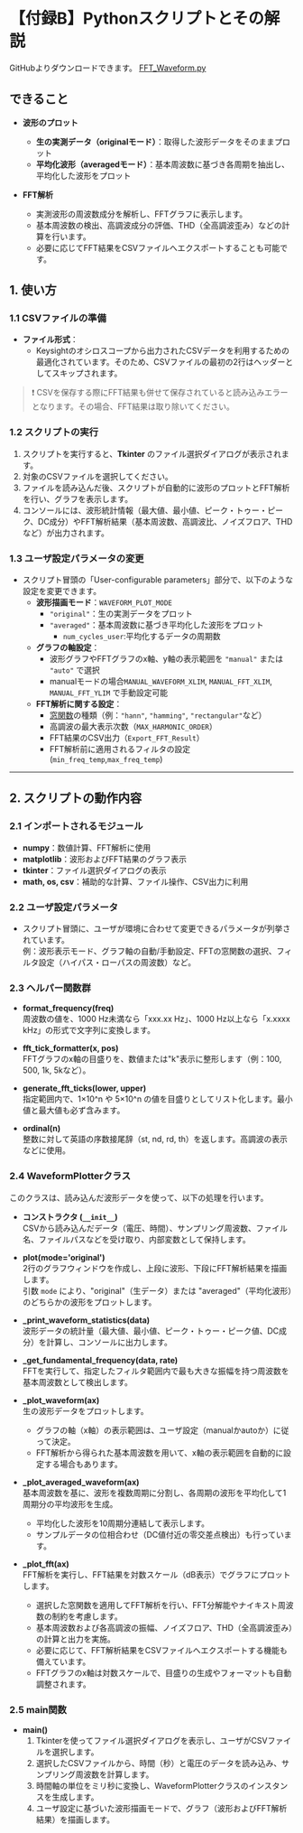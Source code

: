 # 【付録B】Pythonスクリプトとその解説

GitHubよりダウンロードできます。
[FFT_Waveform.py](https://github.com/Mjm-12/Advanced-Experiment-Optoelectronics/blob/main/Appendix_B/FFT_Waveform.py)

## できること

- **波形のプロット**  
  - **生の実測データ（originalモード）**：取得した波形データをそのままプロット  
  - **平均化波形（averagedモード）**：基本周波数に基づき各周期を抽出し、平均化した波形をプロット

- **FFT解析**  
  - 実測波形の周波数成分を解析し、FFTグラフに表示します。  
  - 基本周波数の検出、高調波成分の評価、THD（全高調波歪み）などの計算を行います。  
  - 必要に応じてFFT結果をCSVファイルへエクスポートすることも可能です。

## 1. 使い方

### 1.1 CSVファイルの準備
- **ファイル形式**：  
  - Keysightのオシロスコープから出力されたCSVデータを利用するための最適化されています。そのため、CSVファイルの最初の2行はヘッダーとしてスキップされます。  

>❗ CSVを保存する際にFFT結果も併せて保存されていると読み込みエラーとなります。その場合、FFT結果は取り除いてください。


### 1.2 スクリプトの実行
  1. スクリプトを実行すると、**Tkinter** のファイル選択ダイアログが表示されます。  
  2. 対象のCSVファイルを選択してください。  
  3. ファイルを読み込んだ後、スクリプトが自動的に波形のプロットとFFT解析を行い、グラフを表示します。  
  4. コンソールには、波形統計情報（最大値、最小値、ピーク・トゥー・ピーク、DC成分）やFFT解析結果（基本周波数、高調波比、ノイズフロア、THDなど）が出力されます。

### 1.3 ユーザ設定パラメータの変更
- スクリプト冒頭の「User-configurable parameters」部分で、以下のような設定を変更できます。
  - **波形描画モード**：`WAVEFORM_PLOT_MODE`  
    - `"original"`：生の実測データをプロット  
    - `"averaged"`：基本周波数に基づき平均化した波形をプロット
        - `num_cycles_user`:平均化するデータの周期数
  - **グラフの軸設定**：  
    - 波形グラフやFFTグラフのx軸、y軸の表示範囲を `"manual"` または `"auto"` で選択  
    - manualモードの場合`MANUAL_WAVEFORM_XLIM`, `MANUAL_FFT_XLIM`, `MANUAL_FFT_YLIM` で手動設定可能
  - **FFT解析に関する設定**：  
    - [窓関数](https://w.wiki/D869)の種類（例：`"hann"`, `"hamming"`, `"rectangular"`など）  
    - 高調波の最大表示次数（`MAX_HARMONIC_ORDER`）  
    - FFT結果のCSV出力（`Export_FFT_Result`）
    - FFT解析前に適用されるフィルタの設定(`min_freq_temp`,`max_freq_temp`)

---

## 2. スクリプトの動作内容

### 2.1 インポートされるモジュール
- **numpy**：数値計算、FFT解析に使用  
- **matplotlib**：波形およびFFT結果のグラフ表示  
- **tkinter**：ファイル選択ダイアログの表示  
- **math, os, csv**：補助的な計算、ファイル操作、CSV出力に利用

### 2.2 ユーザ設定パラメータ
- スクリプト冒頭に、ユーザが環境に合わせて変更できるパラメータが列挙されています。  
  例：波形表示モード、グラフ軸の自動/手動設定、FFTの窓関数の選択、フィルタ設定（ハイパス・ローパスの周波数）など。

### 2.3 ヘルパー関数群
- **format_frequency(freq)**  
  周波数の値を、1000 Hz未満なら「xxx.xx Hz」、1000 Hz以上なら「x.xxxx kHz」の形式で文字列に変換します。

- **fft_tick_formatter(x, pos)**  
  FFTグラフのx軸の目盛りを、数値または"k"表示に整形します（例：100, 500, 1k, 5kなど）。

- **generate_fft_ticks(lower, upper)**  
  指定範囲内で、1×10^n や 5×10^n の値を目盛りとしてリスト化します。最小値と最大値も必ず含みます。

- **ordinal(n)**  
  整数に対して英語の序数接尾辞（st, nd, rd, th）を返します。高調波の表示などに使用。

### 2.4 WaveformPlotterクラス
このクラスは、読み込んだ波形データを使って、以下の処理を行います。

- **コンストラクタ (`__init__`)**  
  CSVから読み込んだデータ（電圧、時間）、サンプリング周波数、ファイル名、ファイルパスなどを受け取り、内部変数として保持します。

- **plot(mode='original')**  
  2行のグラフウィンドウを作成し、上段に波形、下段にFFT解析結果を描画します。  
  引数 `mode` により、"original"（生データ）または "averaged"（平均化波形）のどちらかの波形をプロットします。

- **_print_waveform_statistics(data)**  
  波形データの統計量（最大値、最小値、ピーク・トゥー・ピーク値、DC成分）を計算し、コンソールに出力します。

- **_get_fundamental_frequency(data, rate)**  
  FFTを実行して、指定したフィルタ範囲内で最も大きな振幅を持つ周波数を基本周波数として検出します。

- **_plot_waveform(ax)**  
  生の波形データをプロットします。  
  - グラフの軸（x軸）の表示範囲は、ユーザ設定（manualかautoか）に従って決定。  
  - FFT解析から得られた基本周波数を用いて、x軸の表示範囲を自動的に設定する場合もあります。

- **_plot_averaged_waveform(ax)**  
  基本周波数を基に、波形を複数周期に分割し、各周期の波形を平均化して1周期分の平均波形を生成。  
  - 平均化した波形を10周期分連結して表示します。  
  - サンプルデータの位相合わせ（DC値付近の零交差点検出）も行っています。

- **_plot_fft(ax)**  
  FFT解析を実行し、FFT結果を対数スケール（dB表示）でグラフにプロットします。  
  - 選択した窓関数を適用してFFT解析を行い、FFT分解能やナイキスト周波数の制約を考慮します。  
  - 基本周波数および各高調波の振幅、ノイズフロア、THD（全高調波歪み）の計算と出力を実施。  
  - 必要に応じて、FFT解析結果をCSVファイルへエクスポートする機能も備えています。  
  - FFTグラフのx軸は対数スケールで、目盛りの生成やフォーマットも自動調整されます。

### 2.5 main関数
- **main()**  
  1. Tkinterを使ってファイル選択ダイアログを表示し、ユーザがCSVファイルを選択します。  
  2. 選択したCSVファイルから、時間（秒）と電圧のデータを読み込み、サンプリング周波数を計算します。  
  3. 時間軸の単位をミリ秒に変換し、WaveformPlotterクラスのインスタンスを生成します。  
  4. ユーザ設定に基づいた波形描画モードで、グラフ（波形およびFFT解析結果）を描画します。